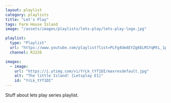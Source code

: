 ```yaml
---
layout: playlist
category: playlists
title: "Let's Play"
tags: Farm House Island
image: "/assets/images/playlists/lets-play/lets-play-logo.jpg"

playlist:
  type: "Playlist"
  url: "https://www.youtube.com/playlist?list=PLFg4Um4EYZg6ELM1YqMtL_1p5CAPqfl4l"
  channel: RJ226

images:
  - image:
    url: "https://i.ytimg.com/vi/YrLk_tYf1DI/maxresdefault.jpg"
    alt: "The little Island! [Letsplay E1]"
    id: "YrLk_tYf1DI"
---
```

<p>Stuff about lets play series playlist.</p>